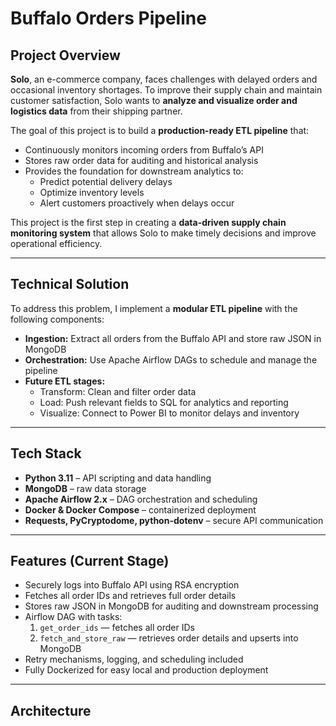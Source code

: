 # Buffalo Orders Pipeline

## Project Overview
**Solo**, an e-commerce company, faces challenges with delayed orders and occasional inventory shortages. To improve their supply chain and maintain customer satisfaction, Solo wants to **analyze and visualize order and logistics data** from their shipping partner.  

The goal of this project is to build a **production-ready ETL pipeline** that:

- Continuously monitors incoming orders from Buffalo’s API  
- Stores raw order data for auditing and historical analysis  
- Provides the foundation for downstream analytics to:
  - Predict potential delivery delays  
  - Optimize inventory levels  
  - Alert customers proactively when delays occur  

This project is the first step in creating a **data-driven supply chain monitoring system** that allows Solo to make timely decisions and improve operational efficiency.

---

## Technical Solution
To address this problem, I implement a **modular ETL pipeline** with the following components:

- **Ingestion:** Extract all orders from the Buffalo API and store raw JSON in MongoDB  
- **Orchestration:** Use Apache Airflow DAGs to schedule and manage the pipeline  
- **Future ETL stages:** 
  - Transform: Clean and filter order data  
  - Load: Push relevant fields to SQL for analytics and reporting  
  - Visualize: Connect to Power BI to monitor delays and inventory  

---

## Tech Stack
- **Python 3.11** – API scripting and data handling  
- **MongoDB** – raw data storage  
- **Apache Airflow 2.x** – DAG orchestration and scheduling  
- **Docker & Docker Compose** – containerized deployment  
- **Requests, PyCryptodome, python-dotenv** – secure API communication  

---

## Features (Current Stage)
- Securely logs into Buffalo API using RSA encryption  
- Fetches all order IDs and retrieves full order details  
- Stores raw JSON in MongoDB for auditing and downstream processing  
- Airflow DAG with tasks:
  1. `get_order_ids` — fetches all order IDs  
  2. `fetch_and_store_raw` — retrieves order details and upserts into MongoDB  
- Retry mechanisms, logging, and scheduling included  
- Fully Dockerized for easy local and production deployment  

---

## Architecture

